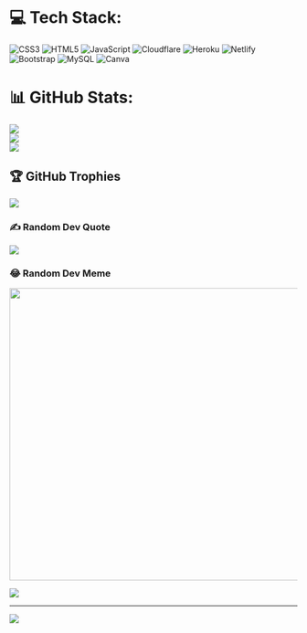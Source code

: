 
# 💻 Tech Stack:
![CSS3](https://img.shields.io/badge/css3-%231572B6.svg?style=plastic&logo=css3&logoColor=white) ![HTML5](https://img.shields.io/badge/html5-%23E34F26.svg?style=plastic&logo=html5&logoColor=white) ![JavaScript](https://img.shields.io/badge/javascript-%23323330.svg?style=plastic&logo=javascript&logoColor=%23F7DF1E) ![Cloudflare](https://img.shields.io/badge/Cloudflare-F38020?style=plastic&logo=Cloudflare&logoColor=white) ![Heroku](https://img.shields.io/badge/heroku-%23430098.svg?style=plastic&logo=heroku&logoColor=white) ![Netlify](https://img.shields.io/badge/netlify-%23000000.svg?style=plastic&logo=netlify&logoColor=#00C7B7) ![Bootstrap](https://img.shields.io/badge/bootstrap-%23563D7C.svg?style=plastic&logo=bootstrap&logoColor=white) ![MySQL](https://img.shields.io/badge/mysql-%2300f.svg?style=plastic&logo=mysql&logoColor=white) ![Canva](https://img.shields.io/badge/Canva-%2300C4CC.svg?style=plastic&logo=Canva&logoColor=white)
# 📊 GitHub Stats:
![](https://github-readme-stats.vercel.app/api?username=git-sandip&theme=material-palenight&hide_border=true&include_all_commits=true&count_private=false)<br/>
![](https://github-readme-streak-stats.herokuapp.com/?user=git-sandip&theme=material-palenight&hide_border=true)<br/>
![](https://github-readme-stats.vercel.app/api/top-langs/?username=git-sandip&theme=material-palenight&hide_border=true&include_all_commits=true&count_private=false&layout=compact)

## 🏆 GitHub Trophies
![](https://github-profile-trophy.vercel.app/?username=git-sandip&theme=tokyonight&no-frame=false&no-bg=true&margin-w=4)

### ✍️ Random Dev Quote
![](https://quotes-github-readme.vercel.app/api?type=horizontal&theme=radical)

### 😂 Random Dev Meme
<img src="https://random-memer.herokuapp.com/" width="512px"/>

<a href="https://github.com/VishwaGauravIn/github-twitter-card-embed"><img src="https://gtce.itsvg.in/api?username=tweets_sandip&theme=default&response=true&border=false&time=true&icon=bug"/></a>

---
[![](https://visitcount.itsvg.in/api?id=git-sandip&icon=6&color=10)](https://visitcount.itsvg.in)

<!-- Proudly created with GPRM ( https://gprm.itsvg.in ) -->
